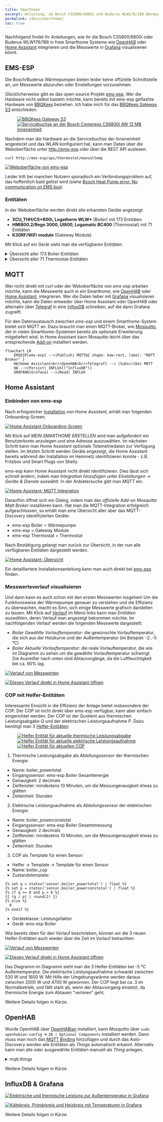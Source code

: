 ```yaml
---
title: Smarthome
excerpt: Anleitung, um Bosch CS5800/6800i und Buderus WLW176/186 Wärmepumpen in Smarthome Systeme wie Home Assistant oder OpenHAB einzubinden oder mit Grafana Messwerte zu visualisieren
permalink: /docs/smarthome/
toc: true
---
```


Nachfolgend findet ihr Anleitungen, wie ihr die Bosch CS5800/6800i oder Buderus WLW176/186 in freie Smarthome Systeme wie [OpenHAB](https://www.openhab.org/) oder [Home Assistant](https://www.home-assistant.io/) integrieren und die Messwerte in [Grafana](https://grafana.com) visualisieren könnt.

## EMS-ESP

Die Bosch/Buderus Wärmepumpen bieten leider keine offizielle Schnittstelle an, um Messwerte abzurufen oder Einstellungen vorzunehmen.

Glücklicherweise gibt es das open-source Projekt [ems-esp](https://emsesp.org).
Wer die Hardware nicht selbst basteln möchte, kann bereits mit ems-esp geflashte Hardware von [BBQKees](https://bbqkees-electronics.nl/?lang=de) beziehen.
Ich habe mich für das [ BBQKees Gateway S3](https://bbqkees-electronics.nl/product/gateway-s3-standard-wifi-ausgabe/?lang=de) entschieden.

<figure class="half">
  <a href="/assets/images/BBQKees-Gateway-S3.jpg">
    <img src="/assets/images/BBQKees-Gateway-S3.jpg" alt="BBQKees Gateway S3">
  </a>
  <a href="/assets/images/Servicebuchse.jpg">
    <img src="/assets/images/Servicebuchse.jpg" alt="Servicebuchse an der Bosch Compress CS6800i AW 12 MB Inneneinheit">
  </a>
</figure>

Nachdem man die Hardware an die Servicebuchse der Inneneinheit angesteckt und das WLAN konfiguriert hat, kann man Daten über die Weboberfläche unter [http://ems-esp](http://ems-esp) oder über die REST API auslesen:

```shell
curl http://ems-esp/api/thermostat/manualtemp
```

[![Weboberfläche von ems-esp](/assets/images/EMS-ESP.png "Weboberfläche ems-esp")](/assets/images/EMS-ESP.png)

Leider tritt bei manchen Nutzern sporadisch ein Verbindungsproblem auf, das hoffentlich bald gelöst wird (siehe [
Bosch Heat Pump error: No communication on EMS bus](https://github.com/emsesp/EMS-ESP32/issues/2104))

### Entitäten

In der Weboberfläche werden direkt alle erkannten Geräte angezeigt:

- **XCU_THH/CS\*800i, Logatherm WLW\*** (Boiler) mit 173 Entitäten
- **HMI800.2/Rego 3000, UI800, Logamatic BC400** (Thermostat) mit 71 Entitäten
- **K30RF/WiFi module** (Gateway Module)

Mit Klick auf ein Gerät sieht man die verfügbaren Entitäten.

<details>
  <summary>Übersicht aller 173 Boiler-Entitäten</summary>
{% capture entities_boiler %}
| Entitätsname                                | Wert            | Einheit | Schreibbar | Wertebereich                                                                   |
| ------------------------------------------- | --------------- | ------- | ---------- | ------------------------------------------------------------------------------ |
| reset                                       |                 |         | yes        | - \| maintenance \| error \| history \| message                                |
| force heating off                           | off             |         | yes        | off \| on                                                                      |
| heating active                              | on              |         | no         |                                                                                |
| tapwater active                             | off             |         | no         |                                                                                |
| selected flow temperature                   | 27              | C       | yes        | 0, 90                                                                          |
| heating pump modulation                     | 25              |         | no         |                                                                                |
| outside temperature                         | 8.8             | C       | no         |                                                                                |
| current flow temperature                    | 27              | C       | no         |                                                                                |
| return temperature                          | 24.8            | C       | no         |                                                                                |
| system pressure                             | 1.5             | bar     | no         |                                                                                |
| low loss header                             | 0               | C       | no         |                                                                                |
| heating activated                           | on              |         | yes        | off \| on                                                                      |
| heating temperature                         | 75              | C       | yes        | 0, 90                                                                          |
| heating pump                                | on              |         | no         |                                                                                |
| boiler pump max power                       | 0               |         | yes        | 0, 100                                                                         |
| boiler pump min power                       | 0               |         | yes        | 0, 100                                                                         |
| boiler pump characteristic                  | proportional    |         | yes        | proportional \| 150mbar \| 200mbar \| 250mbar \| 300mbar \| 350mbar \| 400mbar |
| burner selected max power                   | 0               |         | yes        | 0, 254                                                                         |
| burner current power                        | 26              |         | no         |                                                                                |
| burner starts                               | 0               |         | no         |                                                                                |
| total burner operating time                 | 0               | minutes | no         |                                                                                |
| burner stage 2 operating time               | 0               | minutes | no         |                                                                                |
| total heat operating time                   | 0               | minutes | no         |                                                                                |
| burner starts heating                       | 0               |         | no         |                                                                                |
| total UBA operating time                    | 283,182         | minutes | no         |                                                                                |
| emergency operation                         | off             |         | yes        | off \| on                                                                      |
| emergency temperature                       | 0               | C       | yes        | 0, 70                                                                          |
| total energy                                | 2,273           | kWh     | no         |                                                                                |
| dhw energy                                  | 1,055           | kWh     | no         |                                                                                |
| energy heating                              | 1,218           | kWh     | no         |                                                                                |
| energy cooling                              | 0               | kWh     | no         |                                                                                |
| meter total                                 | 696             | kWh     | no         |                                                                                |
| meter compressor                            | 695             | kWh     | no         |                                                                                |
| meter e-heater                              | 0               | kWh     | no         |                                                                                |
| meter heating                               | 414             | kWh     | no         |                                                                                |
| meter cooling                               | 0               | kWh     | no         |                                                                                |
| dhw meter                                   | 280             | kWh     | no         |                                                                                |
| heatpump total uptime                       | 329,886         | minutes | no         |                                                                                |
| total operating time heat                   | 57,452          | minutes | no         |                                                                                |
| operating time compressor heating           | 41,419          | minutes | no         |                                                                                |
| operating time compressor cooling           | 0               | minutes | no         |                                                                                |
| dhw operating time compressor               | 16,033          | minutes | no         |                                                                                |
| operating time compressor pool              | 0               | minutes | no         |                                                                                |
| total compressor control starts             | 529             |         | no         |                                                                                |
| heating control starts                      | 357             |         | no         |                                                                                |
| cooling control starts                      | 0               |         | no         |                                                                                |
| dhw control starts2                         | 172             |         | no         |                                                                                |
| pool control starts                         | 0               |         | no         |                                                                                |
| total energy consumption                    | 696             | kWh     | no         |                                                                                |
| total energy consumption compressor         | 695             | kWh     | no         |                                                                                |
| energy consumption compressor heating       | 414             | kWh     | no         |                                                                                |
| dhw energy consumption compressor           | 280             | kWh     | no         |                                                                                |
| energy consumption compressor cooling       | 0               | kWh     | no         |                                                                                |
| total aux elec. heater energy consumption   | 0               | kWh     | no         |                                                                                |
| aux elec. heater energy consumption heating | 0               | kWh     | no         |                                                                                |
| dhw aux elec. heater energy consumption     | 0               | kWh     | no         |                                                                                |
| aux elec. heater energy consumption pool    | 0               | kWh     | no         |                                                                                |
| total energy supplied                       | 2,273           | kWh     | no         |                                                                                |
| total energy supplied heating               | 1,218           | kWh     | no         |                                                                                |
| dhw total energy warm supplied              | 1,055           | kWh     | no         |                                                                                |
| total energy supplied cooling               | 0               | kWh     | no         |                                                                                |
| compressor power output                     | 0.4             | kW      | no         |                                                                                |
| pv compressor max power                     | 0               | kW      | yes        | 0, 25                                                                          |
| power reduction                             | 50              |         | yes        | 30, 60                                                                         |
| set differential pressure                   | 250             | mbar    | yes        | 150, 750                                                                       |
| hp compressor                               | on              |         | no         |                                                                                |
| compressor activity                         | heating         |         | no         |                                                                                |
| brine pump speed                            | 0               |         | no         |                                                                                |
| switch valve                                | off             |         | no         |                                                                                |
| compressor speed                            | 26              |         | no         |                                                                                |
| circulation pump speed                      | 25              |         | no         |                                                                                |
| brine in/evaporator                         | 0               | C       | no         |                                                                                |
| brine out/condenser                         | 0               | C       | no         |                                                                                |
| heat carrier return (TC0)                   | 24.8            | C       | no         |                                                                                |
| heat carrier forward (TC1)                  | 27.4            | C       | no         |                                                                                |
| condenser temperature (TC3)                 | 27.3            | C       | no         |                                                                                |
| compressor temperature (TR1)                | 37.6            | C       | no         |                                                                                |
| refrigerant temperature liquid side (TR3)   | 26.2            | C       | no         |                                                                                |
| evaporator inlet temperature (TR4)          | -9.8            | C       | no         |                                                                                |
| compressor inlet temperature (TR5)          | -4.5            | C       | no         |                                                                                |
| compressor outlet temperature (TR6)         | 42.5            | C       | no         |                                                                                |
| refrigerant temperature gas side (TR7)      | 0               | C       | no         |                                                                                |
| air inlet temperature (TL2)                 | 7.1             | C       | no         |                                                                                |
| low pressure side temperature (PL1)         | -10.7           | C       | no         |                                                                                |
| high pressure side temperature (PH1)        | 26.6            | C       | no         |                                                                                |
| drain pan temp (TA4)                        | 4.7             | C       | no         |                                                                                |
| reservoir temp (TW1)                        | 46.6            | C       | no         |                                                                                |
| 4-way valve (VR4)                           | heating & dhw   |         | no         |                                                                                |
| input 1 state                               | off             |         | no         |                                                                                |
| input 1 options                             | 000000000000000 |         | yes        | inv [evu1, evu2, evu3, comp, aux, cool, heat, dhw, pv]                         |
| input 2 state                               | off             |         | no         |                                                                                |
| input 2 options                             | 000000000000000 |         | yes        | inv [evu1, evu2, evu3, comp, aux, cool, heat, dhw, pv]                         |
| input 3 state                               | off             |         | no         |                                                                                |
| input 3 options                             | 100000000000000 |         | yes        | inv [evu1, evu2, evu3, comp, aux, cool, heat, dhw, pv]                         |
| input 4 state                               | off             |         | no         |                                                                                |
| input 4 options                             | 000000000000    |         | yes        | inv [comp, aux, cool, heat, dhw, pv]                                           |
| heat limit compressor                       | 0 kW            |         | yes        | 0 kW \| 2 kW \| 3 kW \| 4 kW \| 6 kW \| 9 kW                                   |
| heat limit heating                          | 3 kW            |         | yes        | 0 kW \| 2 kW \| 3 kW \| 4 kW \| 6 kW \| 9 kW                                   |
| dhw heat limit                              | 3 kW            |         | yes        | 0 kW \| 2 kW \| 3 kW \| 4 kW \| 6 kW \| 9 kW                                   |
| manual defrost                              | on              |         | yes        | off \| on                                                                      |
| cooling only with PV                        | off             |         | yes        | off \| on                                                                      |
| aux heater only                             | off             |         | yes        | off \| on                                                                      |
| disable aux heater                          | on              |         | yes        | off \| on                                                                      |
| aux heater status                           | 0               |         | no         |                                                                                |
| aux heater on delay                         | 300             | Kmin    | yes        | 10, 1000                                                                       |
| aux heater max limit                        | 2               | K       | yes        | 0, 10                                                                          |
| aux heater limit start                      | 2               | K       | yes        | 0, 10                                                                          |
| aux heater mode                             | eco             |         | yes        | eco \| comfort                                                                 |
| on/off hyst heat                            | 0               | Kmin    | yes        | 0, 1500                                                                        |
| on/off hyst cool                            | 0               | Kmin    | yes        | 0, 1500                                                                        |
| on/off hyst pool                            | 1,125           | Kmin    | yes        | 50, 1500                                                                       |
| silent mode                                 | off             |         | yes        | off \| auto \| on                                                              |
| silent mode from                            | 1,320           | minutes | yes        | 0, 3810                                                                        |
| silent mode to                              | 360             | minutes | yes        | 0, 3810                                                                        |
| min outside temp for silent mode            | -10             | C       | yes        | -126, 126                                                                      |
| outside temp parallel mode                  | -7              | C       | yes        | -126, 126                                                                      |
| aux heater mixing valve                     | 0               |         | no         |                                                                                |
| temp diff TC3/TC0 heat                      | 4.5             | K       | yes        | 2, 10                                                                          |
| temp diff TC3/TC0 cool                      | 3               | K       | yes        | 2, 10                                                                          |
| valve/pump cooling                          | off             |         | yes        | off \| on                                                                      |
| heating cable                               | off             |         | yes        | off \| on                                                                      |
| VC0 valve                                   | off             |         | yes        | off \| on                                                                      |
| primary heatpump                            | off             |         | yes        | off \| on                                                                      |
| primary heatpump modulation                 | 0               |         | yes        | 0, 100                                                                         |
| 3-way valve                                 | off             |         | yes        | off \| on                                                                      |
| el. heater step 1                           | off             |         | yes        | off \| on                                                                      |
| el. heater step 2                           | off             |         | yes        | off \| on                                                                      |
| el. heater step 3                           | off             |         | yes        | off \| on                                                                      |
| condensate reservoir heating (EA0)          | off             |         | no         |                                                                                |
| primary heatpump mode                       | auto            |         | yes        | auto \| continuous                                                             |
| shutdown                                    |                 |         | yes        | off \| on                                                                      |
| Flow PC0                                    | 329             | lh      | no         |                                                                                |
| Flow PC1                                    | 0               | lh      | no         |                                                                                |
| PC1                                         | on              |         | no         |                                                                                |
| PC1 rate                                    | 0               |         | no         |                                                                                |
| dhw alternating operation                   | off             |         | yes        | off \| on                                                                      |
| dhw prioritize heating during dhw           | 30              | minutes | yes        | 20, 120                                                                        |
| dhw prioritize dhw during heating           | 120             | minutes | yes        | 30, 120                                                                        |
| dhw eco+ switch off                         | 0               | C       | yes        | 0, 63                                                                          |
| dhw comfort diff                            | 7               | K       | yes        | 6, 12                                                                          |
| dhw eco diff                                | 7               | K       | yes        | 6, 12                                                                          |
| dhw eco+ diff                               | 7               | K       | yes        | 6, 12                                                                          |
| dhw comfort stop temp                       | 50              | C       | yes        | 0, 254                                                                         |
| dhw eco stop temp                           | 47              | C       | yes        | 0, 254                                                                         |
| dhw eco+ stop temp                          | 40              | C       | yes        | 0, 254                                                                         |
| dhw circulation pump available during dhw   | off             |         | yes        | off \| on                                                                      |
| dhw set temperature                         | 40              | C       | no         |                                                                                |
| dhw selected temperature                    | 45              | C       | yes        | 0, 254                                                                         |
| dhw selected lower temperature              | 40              | C       | yes        | 0, 254                                                                         |
| dhw selected eco+ temperature               | 33              | C       | yes        | 0, 254                                                                         |
| dhw single charge temperature               | 53              | C       | yes        | 0, 254                                                                         |
| dhw comfort mode                            | high comfort    |         | yes        | high comfort \| eco                                                            |
| dhw flow temperature offset                 | 0               | C       | yes        | 0, 100                                                                         |
| dhw charge optimization                     | off             |         | yes        | off \| on                                                                      |
| dhw maximum temperature                     | 0               | C       | yes        | 0, 80                                                                          |
| dhw circulation pump available              | off             |         | yes        | off \| on                                                                      |
| dhw hysteresis on temperature               | 0               | C       | yes        | -126, 126                                                                      |
| dhw hysteresis off temperature              | 0               | C       | yes        | -126, 126                                                                      |
| dhw disinfection temperature                | 70              | C       | yes        | 60, 80                                                                         |
| dhw circulation pump mode                   | 3x3min          |         | yes        | off \| 1x3min \| 2x3min \| 3x3min \| 4x3min \| 5x3min \| 6x3min \| continuous  |
| dhw circulation active                      | off             |         | yes        | off \| on                                                                      |
| dhw current intern temperature              | 46.5            | C       | no         |                                                                                |
| dhw current extern temperature              | 46.5            | C       | no         |                                                                                |
| dhw current tap water flow                  | 0               | lmin    | no         |                                                                                |
| dhw activated                               | on              |         | yes        | off \| on                                                                      |
| dhw one time charging                       | off             |         | yes        | off \| on                                                                      |
| dhw disinfecting                            | off             |         | yes        | off \| on                                                                      |
| dhw charging                                | off             |         | no         |                                                                                |
| dhw recharging                              | off             |         | no         |                                                                                |
| dhw temperature ok                          | off             |         | no         |                                                                                |
| dhw 3-way valve active                      | off             |         | no         |                                                                                |
| dhw starts                                  | 0               |         | no         |                                                                                |
| dhw active time                             | 0               | minutes | no         |                                                                                |
{% endcapture %}
{{ entities_boiler | markdownify }}
</details>

<details>
  <summary>Übersicht aller 71 Thermostat-Entitäten</summary>
{% capture entities_thermostat %}
| Entitätsname                                | Wert                | Einheit | Schreibbar | Wertebereich                                                                 |
| ------------------------------------------- | ------------------- | ------- | ---------- | ---------------------------------------------------------------------------- |
| date/time                                   | 03.11.2024 19:28    |         | yes        | NTP \| dd.mm.yyyy-hh:mm:ss-day(0-6)-dst(0/1)                                 |
| internal temperature offset                 | 0                   | C       | yes        | -12, 12                                                                      |
| floor drying                                | off                 |         | no         |                                                                              |
| damped outdoor temperature                  | 9                   | C       | no         |                                                                              |
| floor drying temperature                    | 0                   | C       | no         |                                                                              |
| building type                               | medium              |         | yes        | light \| medium \| heavy                                                     |
| minimal external temperature                | -14                 | C       | yes        | -126, 126                                                                    |
| damping outdoor temperature                 | on                  |         | yes        | off \| on                                                                    |
| energy cost ratio                           | 0                   |         | yes        | 0, 20                                                                        |
| enable raise dhw                            | off                 |         | yes        | off \| on                                                                    |
| raise heating with PV                       | 2                   | K       | yes        | 0, 5                                                                         |
| lower cooling with PV                       | 0                   | K       | yes        | -5, 0                                                                        |
| hc1 selected room temperature               | 21                  | C       | yes        | 0, 30                                                                        |
| hc1 mqtt discovery current room temperature | selTemp             |         | no         |                                                                              |
| hc1 operating mode                          | manual              |         | yes        | off \| manual \| auto                                                        |
| hc1 mode type                               | comfort             |         | no         |                                                                              |
| hc1 eco temperature                         | 19                  | C       | yes        | 0, 127                                                                       |
| hc1 manual temperature                      | 21                  | C       | yes        | 0, 127                                                                       |
| hc1 comfort temperature                     | 21                  | C       | yes        | 0, 127                                                                       |
| hc1 summer temperature                      | 15                  | C       | yes        | 10, 30                                                                       |
| hc1 design temperature                      | 39                  | C       | yes        | 0, 254                                                                       |
| hc1 offset temperature                      | 0                   | C       | yes        | -126, 126                                                                    |
| hc1 min flow temperature                    | 25                  | C       | yes        | 0, 254                                                                       |
| hc1 max flow temperature                    | 39                  | C       | yes        | 0, 254                                                                       |
| hc1 room influence                          | 0                   | C       | yes        | 0, 254                                                                       |
| hc1 room influence factor                   | 0                   |         | yes        | 0, 25                                                                        |
| hc1 current room influence                  | 0                   | C       | no         |                                                                              |
| hc1 nofrost mode                            | outdoor             |         | yes        | room \| outdoor \| room outdoor                                              |
| hc1 nofrost temperature                     | 5                   | C       | yes        | -126, 126                                                                    |
| hc1 target flow temperature                 | 27                  | C       | no         |                                                                              |
| hc1 heating type                            | floor               |         | yes        | off \| radiator \| convector \| floor                                        |
| hc1 heatpump operating mode                 | auto                |         | yes        | off \| auto \| heating \| cooling                                            |
| hc1 heatpump operating state                | heating             |         | no         |                                                                              |
| hc1 control mode                            | weather compensated |         | yes        | weather compensated \| outside basepoint \| n/a \| room \| power \| constant |
| hc1 program                                 | prog 1              |         | yes        | prog 1 \| prog 2                                                             |
| hc1 temporary set temperature automode      | -1                  | C       | yes        | -1, 30                                                                       |
| hc1 temporary set temperature from remote   | 26                  | C       | yes        | -1, 30                                                                       |
| hc1 fast heatup                             | 0                   |         | yes        | 0, 100                                                                       |
| hc1 switch-on optimization                  | off                 |         | yes        | off \| on                                                                    |
| hc1 reduce mode                             | reduce              |         | yes        | outdoor \| room \| reduce                                                    |
| hc1 no reduce below temperature             | -31                 | C       | yes        | -126, 126                                                                    |
| hc1 off/reduce switch temperature           | 0                   | C       | yes        | -126, 126                                                                    |
| hc1 dhw priority                            | off                 |         | yes        | off \| on                                                                    |
| hc1 hp cooling                              | off                 |         | yes        | off \| on                                                                    |
| hc1 cooling on                              | on                  |         | no         |                                                                              |
| hc1 HP Mode                                 | heating             |         | yes        | heating \| cooling \| heating & cooling                                      |
| hc1 dew point offset                        | 3                   | K       | yes        | 2, 10                                                                        |
| hc1 room temp difference                    | 1                   | K       | yes        | 0, 254                                                                       |
| hc1 HP min. flow temp.                      | 10                  | C       | yes        | 0, 254                                                                       |
| hc1 control device                          | off                 |         | yes        | off \| - \| RC100 \| RC100H \| - \| RC120RF \| RC220/RT800 \| single         |
| hc1 room temperature from remote            |                     | C       | yes        | -1, 101                                                                      |
| hc1 room humidity from remote               |                     |         | yes        | -1, 101                                                                      |
| hc1 heat-on delay                           | 5                   | hours   | yes        | 1, 48                                                                        |
| hc1 heat-off delay                          | 3                   | hours   | yes        | 1, 48                                                                        |
| hc1 instant start                           | 4                   | K       | yes        | 1, 10                                                                        |
| hc1 boost mode                              | off                 |         | yes        | off \| on                                                                    |
| hc1 boost time                              | 1                   | hours   | yes        | 0, 254                                                                       |
| hc1 cooling starttemp                       | 23                  | C       | yes        | 20, 35                                                                       |
| hc1 cooling on delay                        | 1                   | hours   | yes        | 1, 48                                                                        |
| hc1 cooling off delay                       | 1                   | hours   | yes        | 1, 48                                                                        |
| hc1 switch program mode                     | level               |         | yes        | level \| absolute                                                            |
| dhw operating mode                          | auto                |         | yes        | off \| eco+ \| eco \| comfort \| auto                                        |
| dhw circulation pump mode                   | on                  |         | yes        | off \| on \| auto \| own prog                                                |
| dhw charge duration                         | 120                 | minutes | yes        | 0, 3810                                                                      |
| dhw charge                                  | off                 |         | yes        | off \| on                                                                    |
| dhw extra                                   | 0                   | C       | no         |                                                                              |
| dhw disinfecting                            | off                 |         | yes        | off \| on                                                                    |
| dhw disinfection day                        | tu                  |         | yes        | mo \| tu \| we \| th \| fr \| sa \| su \| all                                |
| dhw disinfection time                       | 120                 | minutes | yes        | 0, 1431                                                                      |
| dhw daily heating                           | off                 |         | yes        | off \| on                                                                    |
| dhw daily heating time                      | 120                 | minutes | yes        | 0, 1431                                                                      |
{% endcapture %}
{{ entities_thermostat | markdownify }}
</details>

## MQTT

Wer nicht direkt mit _curl_ oder der Weboberfläche von _ems-esp_ arbeiten möchte, kann die Messwerte auch in ein Smarthome, wie [OpenHAB](https://www.openhab.org/) oder [Home Assistant](https://www.home-assistant.io/), integrieren.
Wer die Daten lieber mit [Grafana](https://grafana.com) visualisieren möchte, kann die Daten entweder über Home Assistant oder OpenHAB oder alternativ über [Telegraf](https://www.influxdata.com/integration/mqtt-telegraf-consumer/) in eine [InfluxDB](https://www.influxdata.com/) schreiben, auf die dann Grafana zugreift.

Für den Datenaustausch zwischen _ems-esp_ und einem Smarthome-System bietet sich MQTT an.
Dazu braucht man einen MQTT-Broker, wie [Mosquitto](https://mosquitto.org/), der in vielen Smarthome-Systemen bereits als optionale Erweiterung mitgeliefert wird.
In Home Assistant kann Mosquitto leicht über das entsprechende [Add-on](https://github.com/home-assistant/addons/blob/master/mosquitto/DOCS.md) installiert werden.

```mermaid
flowchart LR
    EMSESP[ems-esp] -->|Publish| MQTT@{ shape: bow-rect, label: "MQTT Broker" }
    HA[Home Assistant<br/>OpenHAB<br/>Telegraf] --> |Subscribe| MQTT
    HA -->|Persist| INFLUX[("InfluxDB")]
    GRAFANA[Grafana] -->|Read| INFLUX
```

## Home Assistant

### Einbinden von ems-esp

Nach erfolgreicher [Installation](https://www.home-assistant.io/installation) von Home Assistant, erhält man folgenden Onboarding-Screen.

[![Home Assistant Onboarding-Screen](/assets/images/HA-Onboarding.png)](/assets/images/HA-Onboarding.png)

Mit Klick auf _MEIN SMARTHOME ERSTELLEN_ wird man aufgefordert ein Benutzerkonto anzulegen und eine Adresse auszuwählen.
Im nächsten Schritt kann man Home Assistant optionale Telemetriedaten zur Verfügung stellen.
Im letzten Schritt werden Geräte angezeigt, die Home Assistant bereits während der Installation im Heimnetz identifizieren konnte - z.B. Fritzbox und Smart Plugs von Shelly.

ems-esp kann Home Assistant nicht direkt identifizieren.
Dies lässt sich schnell ändern, indem man _Integration hinzufügen_ unter _Einstellungen &rarr; Geräte & Dienste_ auswählt.
In der Anbietersuche gibt man _MQTT_ ein.

[![Home Assistant: MQTT Integration](/assets/images/HA-MQTT.png)](/assets/images/HA-MQTT.png)

Daraufhin öffnet sich ein Dialog, indem man das _offizielle Add-on Mosquitto Mqtt Broker_ installieren kann.
Hat man die MQTT-Integration erfolgreich aufgeschlossen, so erhält man eine Übersicht aller über das MQTT-Discovery identifizierten Geräte:

- ems-esp Boiler = Wärmepumpe
- ems-esp = Gateway Module
- ems-esp Thermostat = Thermostat

Nach Bestätigung gelangt man zurück zur Übersicht, in der nun alle verfügbaren Entitäten dargestellt werden.

[![Home Assistant: Übersicht](/assets/images/HA-Overview.png)](/assets/images/HA-Overview.png)

Ein detailliertere Installationsanleitung kann man auch direkt bei [ems-esp](https://bbqkees-electronics.nl/wiki-archive/gateway/home-assistant-configuration.html) finden.

### Messwerteverlauf visualisieren

Und dann kann es auch schon mit den ersten Messwerten losgehen!
Um die Funktionsweise der Wärmepumpe genauer zu verstehen und die Effizienz zu überwachen, macht es Sinn, sich einige Messwerte grafisch darstellen zu lassen.
Mit Klick auf [_Verlauf_](https://my.home-assistant.io/redirect/history/) im Menü links kann man _Entitäten auswählen_, deren Verlauf man angezeigt bekommen möchte.
Im nachfolgenden Verlauf werden die folgenden Messwerte dargestellt:

- _Boiler Gewählte Vorlauftemperatur_: die gewünschte Vorlauftemperatur, die sich aus der Heizkurve und der Außentemperatur (im Beispiel: -2..-5 °C)
- _Boiler Aktuelle Vorlauftemperatur_: die reale Vorlauftemperatur, die wie im Diagramm zu sehen um die gewählte Vorlauftemperatur schwingt. Die Ausreißer nach unten sind Abtauvorgänge, da die Luftfeuchtigkeit bei ca. 90% lag.

[![Verlauf von Messwerten](/assets/images/HA-History_FlowTemp.png)](/assets/images/HA-History_FlowTemp.png)

[![Diesen Verlauf direkt in Home Assistant öffnen](https://my.home-assistant.io/badges/history.svg "Diesen Verlauf direkt in Home Assistant öffnen")](http://homeassistant.local:8123/history?entity_id=sensor.boiler_curflowtemp%2Cnumber.boiler_selflowtemp)

### COP mit Helfer-Entitäten

Interessante Einsicht in die Effizienz der Anlage bietet insbesondere der COP.
Der COP ist nicht direkt über ems-esp verfügbar, kann aber einfach eingerichtet werden.
Der COP ist der Quotient aus thermischen Leistungsabgabe _Q_ und der elektrischen Leistungsaufnahme _P_.
Dazu benötigt man 3 [Helfer-Entitäten](https://my.home-assistant.io/redirect/helpers/):

<figure class="three">
  <a href="/assets/images/HA-Helper_PowerTotal.png">
  <img src="/assets/images/HA-Helper_PowerTotal.png" alt="Helfer Entität für aktuelle thermische Leistungsabgabe"></a>
  <a href="/assets/images/HA-Helper_PowerConsTotal.png">
  <img src="/assets/images/HA-Helper_PowerConsTotal.png" alt="Helfer Entität für aktuelle elektrische Leistungsaufnahme"></a>
  <a href="/assets/images/HA-Helper_COP.png">
  <img src="/assets/images/HA-Helper_COP.png" alt="Helfer Entität für aktuellen COP"></a>
</figure>

1. Thermische Leistungsabgabe als _Ableitungssensor_ der thermischen Energie:

- Name: boiler_powertotal
- Eingangssensor: ems-esp Boiler Gesamtenergie
- Genauigkeit: 2 decimals
- Zeitfenster: mindestens 10 Minuten, um die Messungenauigkeit etwas zu glätten
- Zeiteinheit: Stunden

2. Elektrische Leistungsaufnahme als _Ableitungssensor_ der elektrischen Energie:

- Name: boiler_powerconstotal
- Eingangssensor: ems-esp Boiler Gesamtmessung
- Genauigkeit: 2 decimals
- Zeitfenster: mindestens 10 Minuten, um die Messungenauigkeit etwas zu glätten
- Zeiteinheit: Stunden

3. COP als Template für einen Sensor:

- Helfer &rarr; Template &rarr; Template für einen Sensor
- Name: boiler_cop
- Zustandstemplate:

```
{% set q = states('sensor.boiler_powertotal') | float %}
{% set p = states('sensor.boiler_powerconstotal') | float %}
{% if q >= 0 and p > 0 %}
{{ (q / p) | round(2) }}
{% else %}
  0
{% endif %}
```

- Geräteklasse: Leistungsfaktor
- Gerät: ems-esp Boiler

Wie bereits oben für den Vorlauf beschrieben, können wir die 3 neuen Helfer-Entitäten auch wieder über die Zeit im Vorlauf betrachten:

[![Verlauf von Messwerten](/assets/images/HA-History_COP.png)](/assets/images/HA-History_COP.png)

[![Diesen Verlauf direkt in Home Assistant öffnen](https://my.home-assistant.io/badges/history.svg "Diesen Verlauf direkt in Home Assistant öffnen")](http://homeassistant.local:8123/history?entity_id=sensor.boiler_powerconstotal%2Csensor.boiler_powertotal%2Csensor.boiler_cop)

Das Diagramm im Diagramm sieht man die 3 Helfer-Entitäten bei -5 °C Außentemperatur.
Die elektrische Leistungsaufnahme schwankt zwischen 530 W und 1600 W.
Mit Hilfe der Umgebungswärme werden daraus zwischen 2000 W und 4700 W gewonnen.
Der COP liegt bei ca. 3 im Normalbetrieb, und fällt stark ab, wenn der Abtauvorgang einsetzt, da thermische Energie zum Abtauen "verloren" geht.

Weitere Details folgen in Kürze.

## OpenHAB

Wurde OpenHAB über [OpenHABian](https://www.openhab.org/docs/installation/openhabian.html) installiert, kann Mosquitto über `sudo openhabian-config` -> `20 | Optional Components` installiert werden.
Dann muss man noch das [MQTT Binding](https://www.openhab.org/addons/bindings/mqtt/) hinzufügen und durch das Auto-Discovery werden alle Entitäten als _Things_ automatisch erkannt.
Alternativ kann man alle oder ausgewählte Entitäten manuell als _Thing_ anlegen.

<details>
    <summary>mqtt.things</summary>
{% capture mqtt_things %}

```java
Bridge mqtt:broker:myMQTTBroker "My MQTT server"
[
    host="192.168.178.20",
    clientID="myMQTTClient"
]

Thing mqtt:topic:emsesp "Heatpump" (mqtt:broker:myMQTTBroker) [ availabilityTopic="ems-esp/status", payloadAvailable="online", payloadNotAvailable="offline" ] {
Channels:
Type number : TxFails "TX Fails" [stateTopic="ems-esp/heartbeat", transformationPattern="JSONPATH:$.txfails"]
Type number : NrgTotal "Energy Total" [stateTopic="ems-esp/boiler_data", transformationPattern="JSONPATH:$.nrgtotal"]
Type number : NrgWwTotal "Energy Warm Water Total" [stateTopic="ems-esp/boiler_data", transformationPattern="JSONPATH:$.dhw.nrg"]
Type number : NrgHeatingTotal "Energy Heating Total" [stateTopic="ems-esp/boiler_data", transformationPattern="JSONPATH:$.nrgsuppheating"]
Type number : MeterTotal "Meter Total" [stateTopic="ems-esp/boiler_data", transformationPattern="JSONPATH:$.metertotal"]
Type number : PowerCons "Power Consumption" [stateTopic="ems-esp/boiler_data", transformationPattern="JSONPATH:$.hppower"]
Type number : NrgConsHeatingTotal "Energy Consumption Heating Total" [stateTopic="ems-esp/boiler_data", transformationPattern="JSONPATH:$.nrgconscompheating"]
Type number : NrgConsWarmWaterTotal "Energy Consumption Warm Water Total" [stateTopic="ems-esp/boiler_data", transformationPattern="JSONPATH:$.dhw.meter"]
Type number : Modulation "Modulation" [stateTopic="ems-esp/boiler_data", transformationPattern="JSONPATH:$.curburnpow"]
Type number : OutdoorTemp "Outdoor Temperature" [stateTopic="ems-esp/boiler_data", transformationPattern="JSONPATH:$.outdoortemp"]
Type number : SelectedFlowTemp "Selected Flow Temperature" [stateTopic="ems-esp/boiler_data", transformationPattern="JSONPATH:$.selflowtemp"]
Type number : CurrFlowTemp "Current Flow Temperature" [stateTopic="ems-esp/boiler_data", transformationPattern="JSONPATH:$.curflowtemp"]
Type number : ReturnTemp "Return Temperature" [stateTopic="ems-esp/boiler_data", transformationPattern="JSONPATH:$.rettemp"]
Type number : CarrierReturn "Heat Carrier Return (TC0)" [stateTopic="ems-esp/boiler_data", transformationPattern="JSONPATH:$.hptc0"]
Type number : CarrierForward "Heat Carrier Forward (TC1)" [stateTopic="ems-esp/boiler_data", transformationPattern="JSONPATH:$.hptc1"]
Type number : CondenserTemp "Condenser Temperature (TC3)" [stateTopic="ems-esp/boiler_data", transformationPattern="JSONPATH:$.hptc3"]
Type number : CondenserReturnTemp "Condenser Return Temperature (TR3)" [stateTopic="ems-esp/boiler_data", transformationPattern="JSONPATH:$.hptr3"]
Type number : EvaporatorTemp "Evaporator Temperature (TR5)" [stateTopic="ems-esp/boiler_data", transformationPattern="JSONPATH:$.hptr5"]
Type number : EvaporatorReturnTemp "Evaporator Return Temperature (TR4)" [stateTopic="ems-esp/boiler_data", transformationPattern="JSONPATH:$.hptr4"]
Type number : AirInletTemp "Air Inlet Temperature (TL2)" [stateTopic="ems-esp/boiler_data", transformationPattern="JSONPATH:$.hptl2"]
Type number : CurrWarmWaterTemp "Current Warm Water Temperature" [stateTopic="ems-esp/boiler_data", transformationPattern="JSONPATH:$.dhw.curtemp"]
Type number : RoomSetpointTemp "Room Setpoint Temperature" [stateTopic="ems-esp/thermostat_data", transformationPattern="JSONPATH:$.hc1.seltemp"]
Type string : HeatingActive "Heating Active" [stateTopic="ems-esp/boiler_data", transformationPattern="JSONPATH:$.heatingactive"]
Type string : WarmWaterActive "Warm Water Active" [stateTopic="ems-esp/boiler_data", transformationPattern="JSONPATH:$.tapwateractive"]
Type string : WarmWaterMode "Warm Water Mode" [stateTopic="ems-esp/thermostat_data", transformationPattern="JSONPATH:$.dhw.mode"]
}

```

{% endcapture %}
{{ mqtt_things | markdownify }}

</details>

Weitere Details folgen in Kürze.

## InfluxDB & Grafana

[![Elektrische und thermische Leistung zur Außentemperatur in Grafana](/assets/images/GrafanaLeistungZurAT.png)](/assets/images/GrafanaLeistungZurAT.png)

[![Kältekreis, Primärkreis und Heizkreis mit Temperaturen in Grafana](/assets/images/Grafana-Circuits.png)](/assets/images/Grafana-Circuits.png)

Weitere Details folgen in Kürze.
